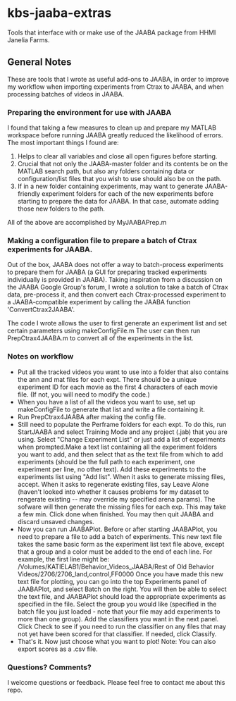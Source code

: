 # kbs-jaaba-extras
Tools that interface with or make use of the JAABA package from HHMI Janelia Farms. 

## General Notes
These are tools that I wrote as useful add-ons to JAABA, in order to improve my workflow when importing experiments 
from Ctrax to JAABA, and when processing batches of videos in JAABA.  

### Preparing the environment for use with JAABA
I found that taking a few measures to clean up and prepare my MATLAB workspace before running JAABA greatly 
reduced the likelihood of errors.  The most important things I found are: 

1. Helps to clear all variables and close all open figures before starting. 
2. Crucial that not only the JAABA-master folder and its contents be on the MATLAB search path, but also 
   any folders containing data or configuration/list files that you wish to use should also be on the path. 
3. If in a new folder containing experiments, may want to generate JAABA-friendly experiment folders for each of the 
   new experiments before starting to prepare the data for JAABA.  In that case, automate adding those new folders to the path.  

All of the above are accomplished by MyJAABAPrep.m

### Making a configuration file to prepare a batch of Ctrax experiments for JAABA. 
Out of the box, JAABA does not offer a way to batch-process experiments to prepare them for JAABA (a GUI for preparing tracked experiments individually is provided in JAABA).  Taking inspiration from a discussion on the JAABA Google Group's forum, I wrote a solution to take a batch of Ctrax data, pre-process it, and then convert each Ctrax-processed experiment to a JAABA-compatible experiment by calling the JAABA function 'ConvertCtrax2JAABA'.  

The code I wrote allows the user to first generate an experiment list and set certain parameters using makeConfigFile.m
The user can then run PrepCtrax4JAABA.m to convert all of the experiments in the list.  

### Notes on workflow
* Put all the tracked videos you want to use into a folder that also contains the ann and mat files for each expt.  There should be a unique experiment ID for each movie as the first 4 characters of each movie file.  (If not, you will
need to modify the code.)
* When you have a list of all the videos you want to use, set up makeConfigFile to generate that list and write a file 
containing it.  
* Run PrepCtrax4JAABA after making the config file. 
* Still need to populate the Perframe folders for each expt.  To do this, run StartJAABA and select Training Mode and any project (.jab) that you are using.  Select "Change Experiment List" or just add a list of experiments when prompted.Make a text list containing all the experiment folders you want to add, and then select that as the text file from which to add experiments (should be the full path to each experiment, one experiment per line, no other text).
Add these experiments to the experiments list using "Add list".  When it asks to generate missing files, accept.  When it asks to regenerate existing files, say Leave Alone (haven't looked into whether it causes problems for my dataset to rengerate existing -- may override my specified arena params). The sofware will then generate the missing files for each exp.  This may take a few min.  Click done when finished.  You may then quit JAABA and discard unsaved changes.  
* Now you can run JAABAPlot. Before or after starting JAABAPlot, you need to prepare a file to add a batch of experiments.  This new text file takes the same basic form as the experiment list text file above, except that a group and a color must be added to the end of each line.  For example, the first line might be: 
/Volumes/KATIELAB1/Behavior_Videos_JAABA/Rest of Old Behavior Videos/2706/2706_land,control,FF0000
Once you have made this new text file for plotting, you can go into the top Experiments panel of JAABAPlot, and select Batch on the right.  You will then be able to select the text file, and JAABAPlot should load the appropriate experiments as specified in the file. Select the group you would like (specified in the batch file you just loaded - note that your file may add experiments to more than one group).  Add the classifiers you want in the next panel.  Click Check to see if you need to run the classifier on any files that may not yet have been scored for that classifier.
If needed, click Classify.  
* That's it.  Now just choose what you want to plot!  Note: You can also export scores as a .csv file. 

### Questions?  Comments?
I welcome questions or feedback.  Please feel free to contact me about this repo.    
